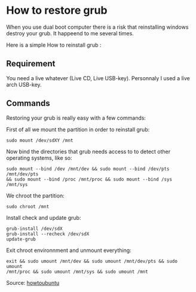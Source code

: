 # How to restore grub

When you use dual boot computer there is a risk that reinstalling windows
destroy your grub. It happeend to me several times.

Here is a simple How to reinstall grub :

## Requirement

You need a live whatever (Live CD, Live USB-key). Personnaly I used a live arch
USB-key.

## Commands

Restoring your grub is really easy with a few commands:

First of all we mount the partition in order to reinstall grub:

    sudo mount /dev/sdXY /mnt

Now bind the directories that grub needs access to to detect other operating
systems, like so:

    sudo mount --bind /dev /mnt/dev && sudo mount --bind /dev/pts /mnt/dev/pts
    && sudo mount --bind /proc /mnt/proc && sudo mount --bind /sys /mnt/sys

We chroot the partition:

    sudo chroot /mnt

Install check and update grub:

    grub-install /dev/sdX
    grub-install --recheck /dev/sdX
    update-grub

Exit chroot environnment and unmount everything:

    exit && sudo umount /mnt/dev && sudo umount /mnt/dev/pts && sudo umount
    /mnt/proc && sudo umount /mnt/sys && sudo umount /mnt

Source: [howtoubuntu](http://howtoubuntu.org/how-to-repair-restore-reinstall-grub-2-with-a-ubuntu-live-cd#.UwSjNoVkFGd)

